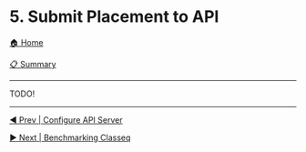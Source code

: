 # 5. Submit Placement to API

[🏠 Home](/README.md)

[📋 Summary](/docs/README.md)

---

TODO!

---

[◀️ Prev | Configure API Server](/docs/book/04-configure-api-server.md)

[▶️ Next | Benchmarking Classeq](/docs/book/06-benchmark.md)
